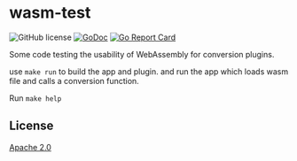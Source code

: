 # wasm-test

![GitHub license](https://img.shields.io/badge/license-Apache%202.0-blue.svg)
[![GoDoc](https://godoc.org/github.com/DIMO-Network/app-name?status.svg)](https://godoc.org/github.com/DIMO-Network/app-name)
[![Go Report Card](https://goreportcard.com/badge/github.com/DIMO-Network/app-name)](https://goreportcard.com/report/github.com/DIMO-Network/app-name)

Some code testing the usability of WebAssembly for conversion plugins.

use `make run` to build the app and plugin. and run the app which loads wasm file and calls a conversion function.

Run `make help`

## License

[Apache 2.0](LICENSE)
